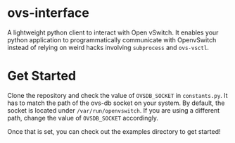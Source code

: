 # ovs-interface
A lightweight python client to interact with Open vSwitch. It enables your python application to programmatically communicate with OpenvSwitch instead of relying on weird hacks involving `subprocess` and `ovs-vsctl`.

# Get Started
Clone the repository and check the value of `OVSDB_SOCKET` in `constants.py`. It has to match the path of the ovs-db socket on your system. By default, the socket is located under `/var/run/openvswitch`. If you are using a different path, change the value of `OVSDB_SOCKET` accordingly.

Once that is set, you can check out the examples directory to get started!
